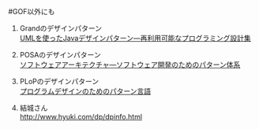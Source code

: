 #GOF以外にも
1. Grandのデザインパターン  
[UMLを使ったJavaデザインパターン―再利用可能なプログラミング設計集](http://www.amazon.co.jp/UML%E3%82%92%E4%BD%BF%E3%81%A3%E3%81%9FJava%E3%83%87%E3%82%B6%E3%82%A4%E3%83%B3%E3%83%91%E3%82%BF%E3%83%BC%E3%83%B3%E2%80%95%E5%86%8D%E5%88%A9%E7%94%A8%E5%8F%AF%E8%83%BD%E3%81%AA%E3%83%97%E3%83%AD%E3%82%B0%E3%83%A9%E3%83%9F%E3%83%B3%E3%82%B0%E8%A8%AD%E8%A8%88%E9%9B%86-Mark-Grand/dp/4877830138)

1. POSAのデザインパターン  
[ソフトウェアアーキテクチャ―ソフトウェア開発のためのパターン体系](http://www.amazon.co.jp/%E3%82%BD%E3%83%95%E3%83%88%E3%82%A6%E3%82%A7%E3%82%A2%E3%82%A2%E3%83%BC%E3%82%AD%E3%83%86%E3%82%AF%E3%83%81%E3%83%A3%E2%80%95%E3%82%BD%E3%83%95%E3%83%88%E3%82%A6%E3%82%A7%E3%82%A2%E9%96%8B%E7%99%BA%E3%81%AE%E3%81%9F%E3%82%81%E3%81%AE%E3%83%91%E3%82%BF%E3%83%BC%E3%83%B3%E4%BD%93%E7%B3%BB-F-%E3%83%96%E3%83%83%E3%82%B7%E3%83%A5%E3%83%9E%E3%83%B3/dp/4764902834)

1. PLoPのデザインパターン  
[プログラムデザインのためのパターン言語](http://www.amazon.co.jp/%E3%83%97%E3%83%AD%E3%82%B0%E3%83%A9%E3%83%A0%E3%83%87%E3%82%B6%E3%82%A4%E3%83%B3%E3%81%AE%E3%81%9F%E3%82%81%E3%81%AE%E3%83%91%E3%82%BF%E3%83%BC%E3%83%B3%E8%A8%80%E8%AA%9E%E2%80%95Pattern-Languages-Program-Design%E9%81%B8%E9%9B%86-Editors/dp/4797314397)

1. 結城さん  
http://www.hyuki.com/dp/dpinfo.html
